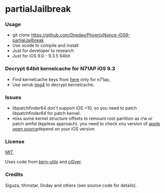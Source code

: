 # partialJailbreak 



### Usage

- git clone https://github.com/0neday/PhoenixNonce-iOS9-partialJailbreak
- Use xcode to compile and install
- Just for developer to research 
- Just for iOS 9.0 - 9.3.5  64bit

### Decrypt 64bit kernelcache for N71AP iOS 9.3
 	 
 - Find kernelcache keys from [here](https://www.theiphonewiki.com/wiki/Eagle_13E234_(iPhone8,1)) only for n71ap, 
 - Use xerub [img4](https://github.com/xerub/img4tool) to decrypt	 kernelcache.

### Issues
- libpatchfinder64 don't support iOS <10, so you need to patch libpatchfinder64 for patch kernel.
- miss some kernel structure offsets to remount root partition as r/w or patch amfid (kppless approach). you need to check xnu version of [apple open source](https://opensource.apple.com/source/xnu/)depend on your iOS version


### License

[MIT](https://github.com/Siguza/PhoenixNonce/blob/master/LICENSE).

Uses code from [kern-utils](https://github.com/Siguza/ios-kern-utils) and [cl0ver](https://github.com/Siguza/cl0ver).

### Credits
Siguza, tihmstar, 0nday and others (see source code for details).
